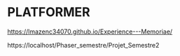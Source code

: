# PLATFORMER
 
https://lmazenc34070.github.io/Experience---Memoriae/

https://localhost/Phaser_semestre/Projet_Semestre2
